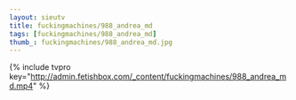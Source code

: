 ```yaml
--- 
layout: sieutv
title: fuckingmachines/988_andrea_md
tags: [fuckingmachines/988_andrea_md]
thumb_: fuckingmachines/988_andrea_md.jpg
---
```

{% include tvpro key="http://admin.fetishbox.com/_content/fuckingmachines/988_andrea_md.mp4" %} 
